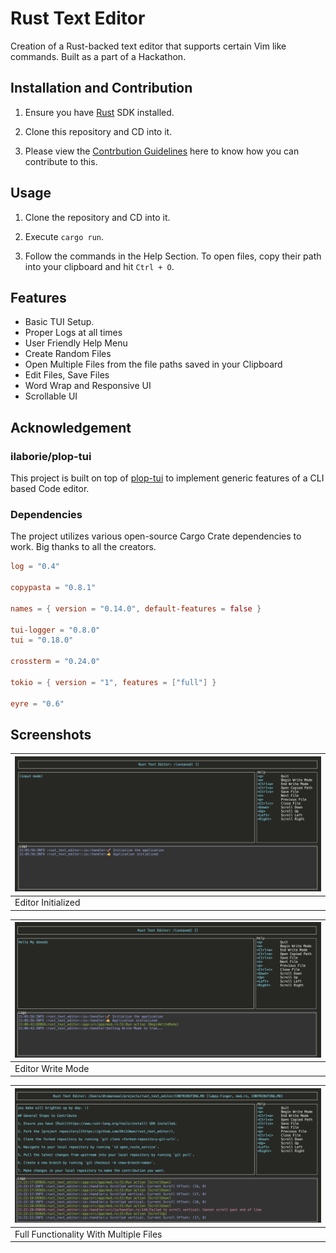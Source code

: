 # Rust Text Editor

Creation of a Rust-backed text editor that supports certain Vim like commands. Built as a part of a Hackathon.

## Installation and Contribution

1. Ensure you have [Rust](https://www.rust-lang.org/tools/install) SDK installed.

2. Clone this repository and CD into it.

3. Please view the [Contrbution Guidelines](https://raw.githubusercontent.com/Dhi13man/rust_text_editor/master/CONTRIBUTING.MD) here to know how you can contribute to this.

## Usage

1. Clone the repository and CD into it.

2. Execute `cargo run`.

3. Follow the commands in the Help Section. To open files, copy their path into your clipboard and hit `Ctrl + O`.

## Features

- Basic TUI Setup.
- Proper Logs at all times
- User Friendly Help Menu
- Create Random Files
- Open Multiple Files from the file paths saved in your Clipboard
- Edit Files, Save Files
- Word Wrap and Responsive UI
- Scrollable UI

## Acknowledgement

### ilaborie/plop-tui

This project is built on top of [plop-tui](https://github.com/ilaborie/plop-tui) to implement generic features of a CLI based Code editor.

### Dependencies

The project utilizes various open-source Cargo Crate dependencies to work. Big thanks to all the creators.

```toml
log = "0.4"

copypasta = "0.8.1"

names = { version = "0.14.0", default-features = false }

tui-logger = "0.8.0"
tui = "0.18.0"

crossterm = "0.24.0"

tokio = { version = "1", features = ["full"] }

eyre = "0.6"
```

## Screenshots

| ![Editor Initialized](https://raw.githubusercontent.com/Dhi13man/rust_text_editor/master/assets/screenshots/Editor_Initialized.png) |
| ----------------------------------------------------------------------------------------------------------------------------------- |
| Editor Initialized                                                                                                                  |

| ![Editor Write Mode](https://raw.githubusercontent.com/Dhi13man/rust_text_editor/master/assets/screenshots/Editor_Write_Mode.png) |
| --------------------------------------------------------------------------------------------------------------------------------- |
| Editor Write Mode                                                                                                                 |

| ![Full Functionality With Multiple Files](https://raw.githubusercontent.com/Dhi13man/rust_text_editor/master/assets/screenshots/Full_Functionality_Multiple_Files.png) |
| ---------------------------------------------------------------------------------------------------------------------------------------------------------------------- |
| Full Functionality With Multiple Files                                                                                                                                 |
